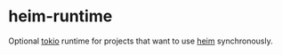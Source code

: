 # heim-runtime

Optional [tokio](https://crates.io/crates/tokio) runtime for projects
that want to use [heim](https://crates.io/crates/heim) synchronously.
